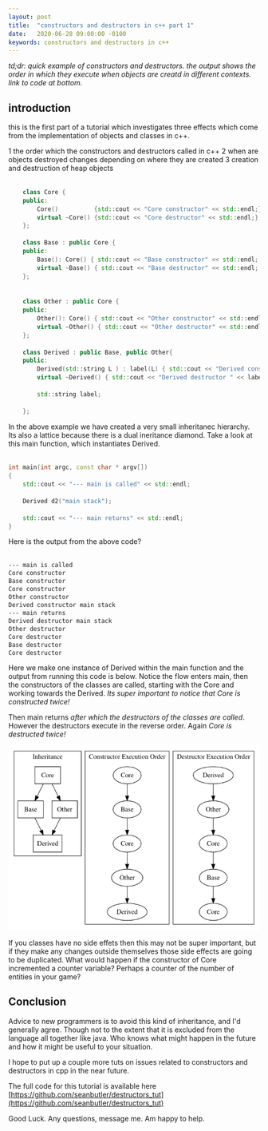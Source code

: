 ```yaml
---
layout: post
title:  "constructors and destructors in c++ part 1"
date:   2020-06-28 09:00:00 -0100
keywords: constructors and destructors in c++
---
```



<em>td;dr: quick example of constructors and destructors. the output shows the order in which they execute when objects are creatd in different contexts. link to code at bottom.</em>


## introduction

this is the first part of a tutorial which investigates three effects which come from the implementation of objects and classes in c++.

 1 the order which the constructors and destructors called in c++
 2 when are objects destroyed changes depending on where they are created
 3 creation and destruction of heap objects


```cpp

    class Core {
    public:
        Core()          {std::cout << "Core constructor" << std::endl;}
        virtual ~Core() {std::cout << "Core destructor" << std::endl;};
    };

    class Base : public Core {
    public:
        Base(): Core() { std::cout << "Base constructor" << std::endl; }
        virtual ~Base() { std::cout << "Base destructor" << std::endl; }
    };


    class Other : public Core {
    public:
        Other(): Core() { std::cout << "Other constructor" << std::endl; }
        virtual ~Other() { std::cout << "Other destructor" << std::endl; }
    };

    class Derived : public Base, public Other{
    public:
        Derived(std::string L ) : label(L) { std::cout << "Derived constructor " << label << std::endl; }
        virtual ~Derived() { std::cout << "Derived destructor " << label << std::endl; }

        std::string label;

    };


```

In the above example we have created a very small inheritanec hierarchy. Its also a lattice because there is a dual ineritance diamond. Take a look at this main function, which instantiates Derived.

```cpp

int main(int argc, const char * argv[])
{
    std::cout << "--- main is called" << std::endl;

    Derived d2("main stack");

    std::cout << "--- main returns" << std::endl;
}

```

Here is the output from the above code?


```

--- main is called
Core constructor
Base constructor
Core constructor
Other constructor
Derived constructor main stack
--- main returns
Derived destructor main stack
Other destructor
Core destructor
Base destructor
Core destructor

```

Here we make one instance of Derived within the main function and the output from running this code is below. Notice the flow enters main, then the constructors of the classes are called, starting with the Core and working towards the Derived. _Its super important to notice that Core is constructed twice!_

Then main returns _after which the destructors of the classes are called_. However the destructors execute in the reverse order. Again _Core is destructed twice!_


![/images/cpp_cons_dest_1.png](/images/cpp_cons_dest_1.png)


If you classes have no side effets then this may not be super important, but if they make any changes outside themselves those side effects are going to be duplicated. What would happen if the constructor of Core incremented a counter variable? Perhaps a counter of the number of entities in your game?


## Conclusion

Advice to new programmers is to avoid this kind of inheritance, and I'd generally agree. Though not to the extent that it is excluded from the language all together like java. Who knows what might happen in the future and how it might be useful to your situation.

I hope to put up a couple more tuts on issues related to constructors and destructors in cpp in the near future.

The full code for this tutorial is available here [https://github.com/seanbutler/destructors_tut](https://github.com/seanbutler/destructors_tut)


Good Luck.
Any questions, message me. Am happy to help.